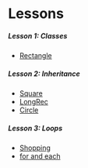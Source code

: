 Lessons
=======

##### Lesson 1: Classes
* [Rectangle](rectangle.rb)

##### Lesson 2: Inheritance
* [Square](square.rb)
* [LongRec](long_rec.rb)
* [Circle](circle.rb)

##### Lesson 3: Loops
* [Shopping](shopping.rb)
* [for and each](for_and_each.rb)
